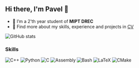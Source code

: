 ## Hi there, I'm Pavel 👋

- 🔭 I’m a 2'th year student of **MIPT DREC**
- 📃 Find more about my skills, experience and projects in [CV](https://github.com/BiscuitsLayer/BiscuitsLayer/blob/main/CV.pdf)

![GitHub stats](https://github-readme-stats.vercel.app/api?username=Pave2005&theme=default&show_icons=true&hide_border=true&count_private=true)

### Skills
![C++](https://img.shields.io/badge/c++-%2300599C.svg?style=for-the-badge&logo=c%2B%2B&logoColor=white)
![Python](https://img.shields.io/badge/python-3670A0?style=for-the-badge&logo=python&logoColor=ffdd54)
![C](https://img.shields.io/badge/c-%2300599C.svg?style=for-the-badge&logo=c&logoColor=white)
![Assembly](https://img.shields.io/badge/asm-red?style=for-the-badge&logo=asm)
![Bash](https://img.shields.io/badge/bash-black?style=for-the-badge&logo=gnu-bash&logoColor=white)
![LaTeX](https://img.shields.io/badge/latex-%23008080.svg?style=for-the-badge&logo=latex&logoColor=white)
![CMake](https://img.shields.io/badge/CMake-%23008FBA.svg?style=for-the-badge&logo=cmake&logoColor=white)

<!--

Here are some ideas to get you started:

- 🔭 I’m currently working on ...
- 🌱 I’m currently learning ...
- 👯 I’m looking to collaborate on ...
- 🤔 I’m looking for help with ...
- 💬 Ask me about ...
- 📫 How to reach me: ...
- 😄 Pronouns: ...
- ⚡ Fun fact: ...
-->
